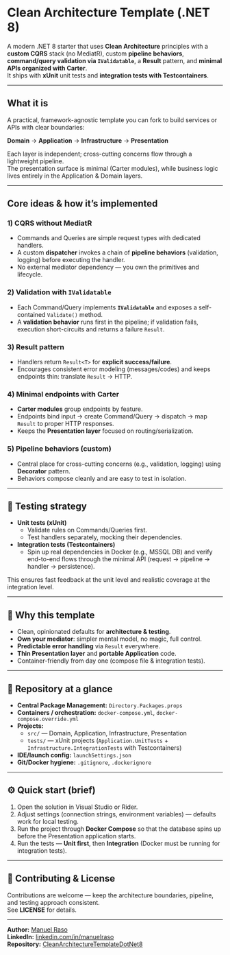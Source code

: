 # Clean Architecture Template (.NET 8)

A modern .NET 8 starter that uses **Clean Architecture** principles with a **custom CQRS** stack (no MediatR), custom **pipeline behaviors**, **command/query validation via `IValidatable`**, a **Result** pattern, and **minimal APIs organized with Carter**.  
It ships with **xUnit** unit tests and **integration tests with Testcontainers**.

---

## What it is

A practical, framework-agnostic template you can fork to build services or APIs with clear boundaries:

**Domain** → **Application** → **Infrastructure** → **Presentation**

Each layer is independent; cross-cutting concerns flow through a lightweight pipeline.  
The presentation surface is minimal (Carter modules), while business logic lives entirely in the Application & Domain layers.

---

## Core ideas & how it’s implemented

### 1) CQRS without MediatR

- Commands and Queries are simple request types with dedicated handlers.
- A custom **dispatcher** invokes a chain of **pipeline behaviors** (validation, logging) before executing the handler.
- No external mediator dependency — you own the primitives and lifecycle.

### 2) Validation with `IValidatable`

- Each Command/Query implements **`IValidatable`** and exposes a self-contained `Validate()` method.
- A **validation behavior** runs first in the pipeline; if validation fails, execution short-circuits and returns a failure `Result`.

### 3) Result pattern

- Handlers return `Result<T>` for **explicit success/failure**.
- Encourages consistent error modeling (messages/codes) and keeps endpoints thin: translate `Result` → HTTP.

### 4) Minimal endpoints with Carter

- **Carter modules** group endpoints by feature.
- Endpoints bind input → create Command/Query → dispatch → map `Result` to proper HTTP responses.
- Keeps the **Presentation layer** focused on routing/serialization.

### 5) Pipeline behaviors (custom)

- Central place for cross-cutting concerns (e.g., validation, logging) using **Decorator** pattern.
- Behaviors compose cleanly and are easy to test in isolation.

---

## 🧪 Testing strategy

- **Unit tests (xUnit)**
  - Validate rules on Commands/Queries first.
  - Test handlers separately, mocking their dependencies.
- **Integration tests (Testcontainers)**
  - Spin up real dependencies in Docker (e.g., MSSQL DB) and verify end-to-end flows through the minimal API (request → pipeline → handler → persistence).

This ensures fast feedback at the unit level and realistic coverage at the integration level.

---

## 🚀 Why this template

- Clean, opinionated defaults for **architecture & testing**.
- **Own your mediator**: simpler mental model, no magic, full control.
- **Predictable error handling** via `Result` everywhere.
- **Thin Presentation layer** and **portable Application** code.
- Container-friendly from day one (compose file & integration tests).

---

## 📁 Repository at a glance

- **Central Package Management:** `Directory.Packages.props`
- **Containers / orchestration:** `docker-compose.yml`, `docker-compose.override.yml`
- **Projects:**
  - `src/` — Domain, Application, Infrastructure, Presentation
  - `tests/` — xUnit projects (`Application.UnitTests` + `Infrastructure.IntegrationTests` with Testcontainers)
- **IDE/launch config:** `launchSettings.json`
- **Git/Docker hygiene:** `.gitignore`, `.dockerignore`

---

## ⚙️ Quick start (brief)

1. Open the solution in Visual Studio or Rider.
2. Adjust settings (connection strings, environment variables) — defaults work for local testing.
3. Run the project through **Docker Compose** so that the database spins up before the Presentation application starts.
4. Run the tests — **Unit first**, then **Integration** (Docker must be running for integration tests).

---

## 🤝 Contributing & License

Contributions are welcome — keep the architecture boundaries, pipeline, and testing approach consistent.  
See **LICENSE** for details.

---

**Author:** [Manuel Raso](https://github.com/ShadyManu)  
**LinkedIn:** [linkedin.com/in/manuelraso](https://www.linkedin.com/in/manuel-raso)  
**Repository:** [CleanArchitectureTemplateDotNet8](https://github.com/ShadyManu/CleanArchitectureTemplateDotNet8)
